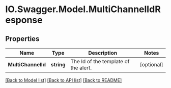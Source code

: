 # IO.Swagger.Model.MultiChannelIdResponse
## Properties

Name | Type | Description | Notes
------------ | ------------- | ------------- | -------------
**MultiChannelId** | **string** | The Id of the template of the alert. | [optional] 

[[Back to Model list]](../README.md#documentation-for-models) [[Back to API list]](../README.md#documentation-for-api-endpoints) [[Back to README]](../README.md)

